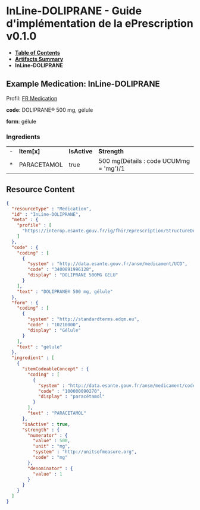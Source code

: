 # InLine-DOLIPRANE - Guide d'implémentation de la ePrescription v0.1.0

* [**Table of Contents**](toc.md)
* [**Artifacts Summary**](artifacts.md)
* **InLine-DOLIPRANE**

## Example Medication: InLine-DOLIPRANE

Profil: [FR Medication](StructureDefinition-fr-medication.md)

**code**: DOLIPRANE® 500 mg, gélule

**form**: gélule

### Ingredients

| | | | |
| :--- | :--- | :--- | :--- |
| - | **Item[x]** | **IsActive** | **Strength** |
| * | PARACETAMOL | true | 500 mg(Détails : code UCUMmg = 'mg')/1 |



## Resource Content

```json
{
  "resourceType" : "Medication",
  "id" : "InLine-DOLIPRANE",
  "meta" : {
    "profile" : [
      "https://interop.esante.gouv.fr/ig/fhir/eprescription/StructureDefinition/fr-medication"
    ]
  },
  "code" : {
    "coding" : [
      {
        "system" : "http://data.esante.gouv.fr/ansm/medicament/UCD",
        "code" : "3400891996128",
        "display" : "DOLIPRANE 500MG GELU"
      }
    ],
    "text" : "DOLIPRANE® 500 mg, gélule"
  },
  "form" : {
    "coding" : [
      {
        "system" : "http://standardterms.edqm.eu",
        "code" : "10210000",
        "display" : "Gélule"
      }
    ],
    "text" : "gélule"
  },
  "ingredient" : [
    {
      "itemCodeableConcept" : {
        "coding" : [
          {
            "system" : "http://data.esante.gouv.fr/ansm/medicament/codeSMS",
            "code" : "100000090270",
            "display" : "paracétamol"
          }
        ],
        "text" : "PARACETAMOL"
      },
      "isActive" : true,
      "strength" : {
        "numerator" : {
          "value" : 500,
          "unit" : "mg",
          "system" : "http://unitsofmeasure.org",
          "code" : "mg"
        },
        "denominator" : {
          "value" : 1
        }
      }
    }
  ]
}

```
